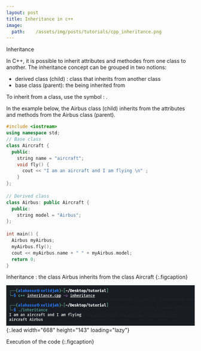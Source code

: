 ```yaml
---
layout: post
title: Inheritance in c++
image:
  path:    /assets/img/posts/tutorials/cpp_inheritance.png
---
```



Inheritance

In C++, it is possible to inherit attributes and methodes from one class to another.
The inheritance concept can be grouped in two notions:

- derived class (child) : class that inherits from another class
- base class (parent): the being inherited from

To inherit from a class, use the symbol : .

In the example below, the Airbus class (child) inherits from the attributes and methods from the Airbus class (parent).


~~~c++
#include <iostream>
using namespace std;
// Base class
class Aircraft {
  public:
    string name = "aircraft";
    void fly() {
      cout << "I am an aircraft and I am flying \n" ;
    }
};

// Derived class
class Airbus: public Aircraft {
  public:
    string model = "Airbus";
};

int main() {
  Airbus myAirbus;
  myAirbus.fly();
  cout << myAirbus.name + " " + myAirbus.model;
  return 0;
} 
~~~

Inheritance : the class Airbus inherits from the class Aircraft
{:.figcaption}

![Full-width image](/assets/img/posts/tutorials/inheritance.png){:.lead width="668" height="143" loading="lazy"}

Execution of the code
{:.figcaption}


